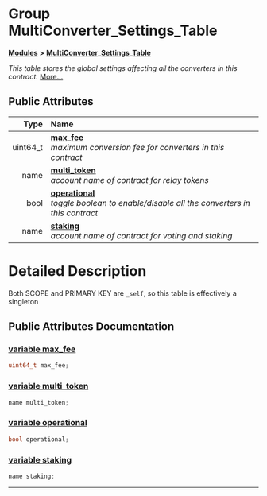 
# Group MultiConverter\_Settings\_Table


[**Modules**](modules.md)
 **>** [**MultiConverter\_Settings\_Table**](group___multi_converter___settings___table.md)



_This table stores the global settings affecting all the converters in this contract._ [More...](#detailed-description)














## Public Attributes

| Type | Name |
| ---: | :--- |
|  uint64\_t | [**max\_fee**](group___multi_converter___settings___table.md#variable-max-fee)  <br>_maximum conversion fee for converters in this contract_  |
|  name | [**multi\_token**](group___multi_converter___settings___table.md#variable-multi-token)  <br>_account name of contract for relay tokens_  |
|  bool | [**operational**](group___multi_converter___settings___table.md#variable-operational)  <br>_toggle boolean to enable/disable all the converters in this contract_  |
|  name | [**staking**](group___multi_converter___settings___table.md#variable-staking)  <br>_account name of contract for voting and staking_  |










# Detailed Description


Both SCOPE and PRIMARY KEY are `_self`, so this table is effectively a singleton 

    
## Public Attributes Documentation


### <a href="#variable-max-fee" id="variable-max-fee">variable max\_fee </a>


```cpp
uint64_t max_fee;
```



### <a href="#variable-multi-token" id="variable-multi-token">variable multi\_token </a>


```cpp
name multi_token;
```



### <a href="#variable-operational" id="variable-operational">variable operational </a>


```cpp
bool operational;
```



### <a href="#variable-staking" id="variable-staking">variable staking </a>


```cpp
name staking;
```



------------------------------
